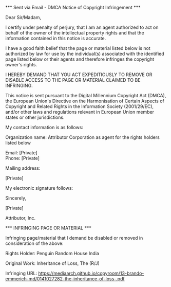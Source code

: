*** Sent via Email - DMCA Notice of Copyright Infringement ***

Dear Sir/Madam,

I certify under penalty of perjury, that I am an agent authorized to act on behalf of the owner of the intellectual property rights and that the information contained in this notice is accurate.

I have a good faith belief that the page or material listed below is not authorized by law for use by the individual(s) associated with the identified page listed below or their agents and therefore infringes the copyright owner's rights.

I HEREBY DEMAND THAT YOU ACT EXPEDITIOUSLY TO REMOVE OR DISABLE ACCESS TO THE PAGE OR MATERIAL CLAIMED TO BE INFRINGING.

This notice is sent pursuant to the Digital Millennium Copyright Act (DMCA), the European Union's Directive on the Harmonisation of Certain Aspects of Copyright and Related Rights in the Information Society (2001/29/EC), and/or other laws and regulations relevant in European Union member states or other jurisdictions.

My contact information is as follows:

Organization name: Attributor Corporation as agent for the rights holders listed below

Email: [Private]  
Phone: [Private]  

Mailing address:

[Private]  

My electronic signature follows:

Sincerely,

[Private]  

Attributor, Inc.

*** INFRINGING PAGE OR MATERIAL ***

Infringing page/material that I demand be disabled or removed in consideration of the above:

Rights Holder: Penguin Random House India

Original Work: Inheritance of Loss, The (R/J)

Infringing URL: https://mediaarch.github.io/copyroom/13-brando-emmerich-md/0141027282-the-inheritance-of-loss-.pdf

